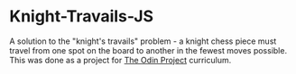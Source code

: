# Knight-Travails-JS
A solution to the "knight's travails" problem - a knight chess piece must travel from one spot on the board to another in the fewest moves possible. This was done as a project for [The Odin Project](https://www.theodinproject.com/) curriculum. 